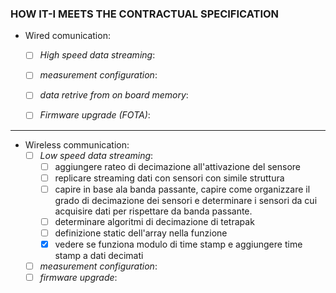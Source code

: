### HOW IT-I MEETS THE CONTRACTUAL SPECIFICATION

- Wired comunication: 
	- [ ] _High speed data streaming_:
	- [ ] _measurement configuration_:
	- [ ] _data retrive from on board memory_:
	- [ ] _Firmware upgrade (FOTA)_: 


---


- Wireless communication:
	- [ ] _Low speed data streaming_:
		- [ ] aggiungere rateo di decimazione all'attivazione del sensore
		- [ ] replicare streaming dati con sensori con simile struttura
		- [ ] capire in base ala banda passante, capire come organizzare il grado di decimazione dei sensori e determinare i sensori da cui acquisire dati per rispettare da banda passante.
		- [ ] determinare algoritmi di decimazione di tetrapak
		- [ ] definizione static dell'array nella funzione
		- [x] vedere se funziona modulo di time stamp e aggiungere time stamp a dati decimati
	- [ ] _measurement configuration_:
	- [ ] _firmware upgrade_: